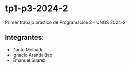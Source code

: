 # tp1-p3-2024-2
Primer trabajo practico de Programacion 3 - UNGS 2024-2

## Integrantes:
- Dante Melhado
- Ignacio Aranda Bao
- Emanuel Suarez
